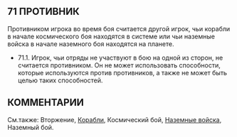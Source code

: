71 ПРОТИВНИК
---

Противником игрока во время боя считается другой игрок, чьи корабли в начале космического боя находятся в системе или чьи наземные войска в начале наземного боя находятся на планете.
* 71.1. Игрок, чьи отряды не участвуют в бою на одной из сторон, не считается противником. Он не может использовать способности, которые используются против противников, а также не может быть целью таких способностей.

КОММЕНТАРИИ
---

См.также: Вторжение, [Корабли](ships.md), Космический бой, [Наземные войска](ground_forces.md), Наземный бой.
